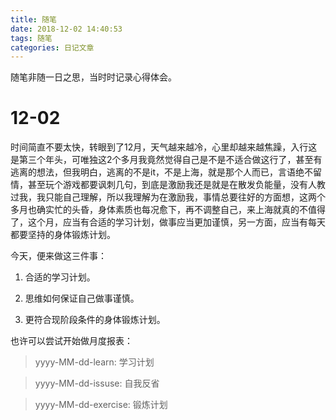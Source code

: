 ```yaml
---
title: 随笔
date: 2018-12-02 14:40:53
tags: 随笔
categories: 日记文章
---
```

随笔非随一日之思，当时时记录心得体会。
<!-- more -->
# 12-02

时间简直不要太快，转眼到了12月，天气越来越冷，心里却越来越焦躁，入行这是第三个年头，可唯独这2个多月我竟然觉得自己是不是不适合做这行了，甚至有逃离的想法，但我明白，逃离的不是it，不是上海，就是那个人而已，言语绝不留情，甚至玩个游戏都要讽刺几句，到底是激励我还是就是在散发负能量，没有人教过我，我只能自己理解，所以我理解为在激励我，事情总要往好的方面想，这两个多月也确实忙的头昏，身体素质也每况愈下，再不调整自己，来上海就真的不值得了，这个月，应当有合适的学习计划，做事应当更加谨慎，另一方面，应当有每天都要坚持的身体锻炼计划。

今天，便来做这三件事：

1. 合适的学习计划。

2. 思维如何保证自己做事谨慎。

3. 更符合现阶段条件的身体锻炼计划。

也许可以尝试开始做月度报表：

> yyyy-MM-dd-learn: 学习计划

> yyyy-MM-dd-issuse: 自我反省

> yyyy-MM-dd-exercise: 锻炼计划